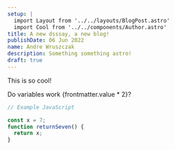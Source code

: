 ```yaml
---
setup: |
  import Layout from '../../layouts/BlogPost.astro'
  import Cool from '../../components/Author.astro'
title: A new dsssay, a new blog!
publishDate: 06 Jun 2022
name: Andre Wruszczak
description: Something something astro!
draft: true 
---
```


<Cool name={frontmatter.name} href="https://twitter.com/n_moore" client:load />

This is so cool!

Do variables work {frontmatter.value * 2}?

```javascript
// Example JavaScript

const x = 7;
function returnSeven() {
  return x;
}

```
